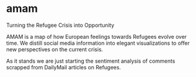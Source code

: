 # amam
 Turning the Refugee Crisis into Opportunity

AMAM is a map of how European feelings towards Refugees evolve over time. 
We distill social media information into elegant visualizations to offer new perspectives on the current crisis.

As it stands we are just starting the sentiment analysis of comments scrapped from DailyMail articles on Refugees.
